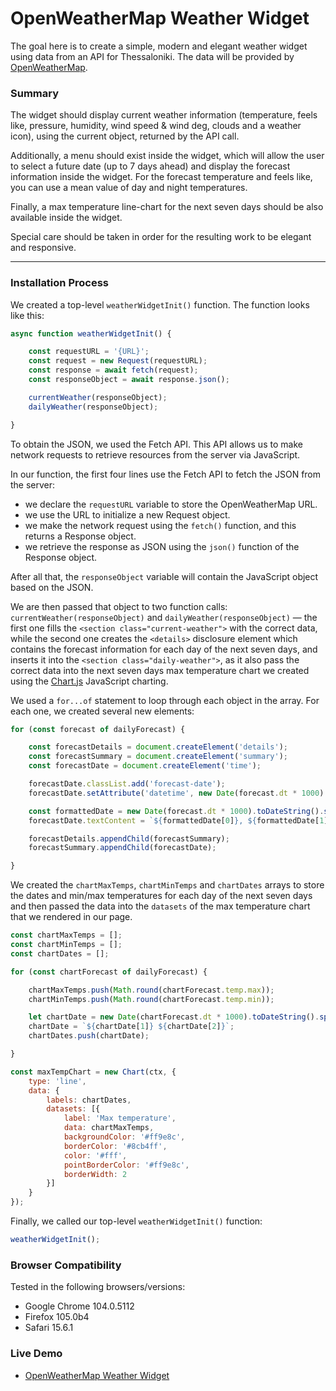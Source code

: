 # OpenWeatherMap Weather Widget

The goal here is to create a simple, modern and elegant weather widget using data from an API for Thessaloniki. The data will be provided by [OpenWeatherMap](https://openweathermap.org/api).

### Summary

The widget should display current weather information (temperature, feels like, pressure, humidity, wind speed & wind deg, clouds and a weather icon), using the current object, returned by the API call.

Additionally, a menu should exist inside the widget, which will allow the user to select a future date (up to 7 days ahead) and display the forecast information inside the widget. For the forecast temperature and feels like, you can use a mean value of day and night temperatures.

Finally, a max temperature line-chart for the next seven days should be also available inside the widget.

Special care should be taken in order for the resulting work to be elegant and responsive.

---

### Installation Process

We created a top-level `weatherWidgetInit()` function. The function looks like this:

```javascript
async function weatherWidgetInit() {

    const requestURL = '{URL}';
    const request = new Request(requestURL);
    const response = await fetch(request);
    const responseObject = await response.json();

    currentWeather(responseObject);
    dailyWeather(responseObject);

}
```
To obtain the JSON, we used the Fetch API. This API allows us to make network requests to retrieve resources from the server via JavaScript.

In our function, the first four lines use the Fetch API to fetch the JSON from the server:

- we declare the `requestURL` variable to store the OpenWeatherMap URL.
- we use the URL to initialize a new Request object.
- we make the network request using the `fetch()` function, and this returns a Response object.
- we retrieve the response as JSON using the `json()` function of the Response object.

After all that, the `responseObject` variable will contain the JavaScript object based on the JSON.

We are then passed that object to two function calls: `currentWeather(responseObject)` and `dailyWeather(responseObject)` — the first one fills the `<section class="current-weather">` with the correct data, while the second one creates the `<details>` disclosure element which contains the forecast information for each day of the next seven days, and inserts it into the `<section class="daily-weather">`, as it also pass the correct data into the next seven days max temperature chart we created using the [Chart.js](https://www.chartjs.org/docs/latest/) JavaScript charting.

We used a `for...of` statement to loop through each object in the array. For each one, we created several new elements:

```javascript
for (const forecast of dailyForecast) {

    const forecastDetails = document.createElement('details');
    const forecastSummary = document.createElement('summary');
    const forecastDate = document.createElement('time');

    forecastDate.classList.add('forecast-date');
    forecastDate.setAttribute('datetime', new Date(forecast.dt * 1000).toISOString());

    const formattedDate = new Date(forecast.dt * 1000).toDateString().split(' ');
    forecastDate.textContent = `${formattedDate[0]}, ${formattedDate[1]} ${formattedDate[2]}`;

    forecastDetails.appendChild(forecastSummary);
    forecastSummary.appendChild(forecastDate);

}
```
We created the `chartMaxTemps`, `chartMinTemps` and `chartDates` arrays to store the dates and min/max temperatures for each day of the next seven days and then passed the data into the `datasets` of the max temperature chart that we rendered in our page.

```javascript
const chartMaxTemps = [];
const chartMinTemps = [];
const chartDates = [];

for (const chartForecast of dailyForecast) {

    chartMaxTemps.push(Math.round(chartForecast.temp.max));
    chartMinTemps.push(Math.round(chartForecast.temp.min));

    let chartDate = new Date(chartForecast.dt * 1000).toDateString().split(' ');
    chartDate = `${chartDate[1]} ${chartDate[2]}`;
    chartDates.push(chartDate);

}
```

```javascript
const maxTempChart = new Chart(ctx, {
    type: 'line',
    data: {
        labels: chartDates,
        datasets: [{
            label: 'Max temperature',
            data: chartMaxTemps,
            backgroundColor: '#ff9e8c',
            borderColor: '#8cb4ff',
            color: '#fff',
            pointBorderColor: '#ff9e8c',
            borderWidth: 2
        }]
    }
});
```

Finally, we called our top-level `weatherWidgetInit()` function:

```javascript
weatherWidgetInit();
```

### Browser Compatibility

Tested in the following browsers/versions:

- Google Chrome 104.0.5112
- Firefox 105.0b4
- Safari 15.6.1

### Live Demo

- [OpenWeatherMap Weather Widget](https://weatherwidget.monoscopic.net/)
